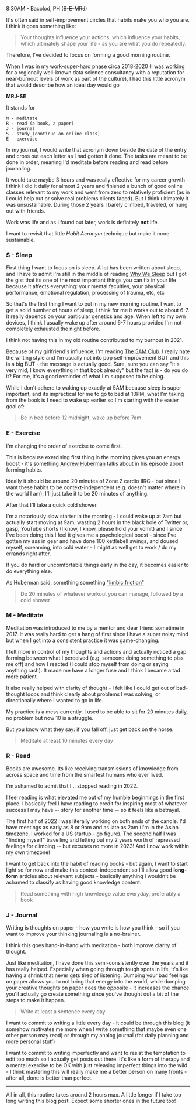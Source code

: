 8:30AM - Bacolod, PH (~~S~~-~~E~~-~~M~~~~R~~~~J~~)

It's often said in self-improvement circles that habits make you who you are. I think it goes something like:

> Your thoughts influence your actions, which influence your habits, which ultimately shape your life - as you are what you do repeatedly.

Therefore, I've decided to focus on forming a good morning routine.
<!-- excerpt-end -->
When I was in my work-super-hard phase circa 2018-2020 (I was working for a regionally well-known data science consultancy with a reputation for near-burnout levels of work as part of the culture), I had this little acronym that would describe how an ideal day would go

**MRJ-SE**

It stands for

```
M - meditate
R - read (a book, a paper)
J - journal
S - study (continue an online class)
E - exercise
```

In my journal, I would write that acronym down beside the date of the entry and cross out each letter as I had gotten it done. The tasks are meant to be done in order, meaning I'd meditate before reading and read before journaling.

It would take maybe 3 hours and was really effective for my career growth - I think I did it daily for almost 2 years and finished a bunch of good online classes relevant to my work and went from zero to relatively proficient (as in I could help out or solve real problems clients faced). But I think ultimately it was unsustainable. During those 2 years I barely climbed, traveled, or hung out with friends.

Work was life and as I found out later, work is definitely **not** life.

I want to revisit that little _Habit Acronym_ technique but make it more sustainable. 

### S - Sleep 

First thing I want to focus on is sleep. A lot has been written about sleep, and I have to admit I'm still in the middle of reading [Why We Sleep](https://www.goodreads.com/book/show/34466963-why-we-sleep) but I got the gist that its one of the most important things you can fix in your life because it affects everything: your mental faculties, your physical performance, emotional regulation, processing of trauma, etc, etc

So that's the first thing I want to put in my new morning routine. I want to get a solid number of hours of sleep, I think for me it works out to about 6-7. It really depends on your particular genetics and age. When left to my own devices, I think I usually wake up after around 6-7 hours provided I'm not completely exhausted the night before.

I think not having this in my old routine contributed to my burnout in 2021.

Because of my girlfriend's influence, I'm reading [The 5AM Club](https://www.goodreads.com/book/show/37502596-the-5-am-club). I really hate the writing style and I'm usually not into pop self-improvement BUT and this is a big BUT - the message is actually good. Sure, sure you can say "it's very mid, I know everything in that book already" but the fact is - do you do it? For me, it's a good reminder of what I'm supposed to be doing.

While I don't adhere to waking up exactly at 5AM because sleep is super important, and its impractical for me to go to bed at 10PM, what I'm taking from the book is I need to wake up earlier so I'm starting with the easier goal of:

> Be in bed before 12 midnight, wake up before 7am

### E - Exercise

I'm changing the order of exercise to come first. 

This is because exercising first thing in the morning gives you an energy boost - it's something [Andrew Huberman](https://www.youtube.com/watch?v=Wcs2PFz5q6g) talks about in his episode about forming habits.

Ideally it should be around 20 minutes of Zone 2 cardio IIRC - but since I want these habits to be context-independent (e.g. doesn't matter where in the world I am), I'll just take it to be 20 minutes of anything.

After that I'll take a quick cold shower.

I'm a notoriously slow starter in the morning - I could wake up at 7am but actually start moving at 9am, wasting 2 hours in the black hole of Twitter or, gasp, YouTube shorts (I know, I know, please hold your vomit) and I since I've been doing this I feel it gives me a psychological boost - since I've gotten my ass in gear and have done 100 kettlebell swings, and doused myself, screaming, into cold water - I might as well get to work / do my errands right after.

If you do hard or uncomfortable things early in the day, it becomes easier to do everything else.

As Huberman said, something something ["limbic friction"](https://hubermanlab.com/build-or-break-habits-using-science-based-tools/)

> Do 20 minutes of whatever workout you can manage, followed by a cold shower

### M - Meditate

Meditation was introduced to me by a mentor and dear friend sometime in 2017. It was really hard to get a hang of first since I have a super noisy mind but when I got into a consistent practice it was game-changing.

I felt more in control of my thoughts and actions and actually noticed a gap forming between what I perceived (e.g. someone doing something to piss me off) and how I reacted (I could stop myself from doing or saying anything rash). It made me have a longer fuse and I think I became a tad more patient.

It also really helped with clarity of thought - I felt like I could get out of bad-thought loops and think clearly about problems I was solving, or directionally where I wanted to go in life.

My practice is a mess currently. I used to be able to sit for 20 minutes daily, no problem but now 10 is a struggle.

But you know what they say: if you fall off, just get back on the horse.

> Meditate at least 10 minutes every day

### R - Read

Books are awesome. Its like receiving transmissions of knowledge from across space and time from the smartest humans who ever lived.

I'm ashamed to admit that I... stopped reading in 2022. 

I feel reading is what elevated me out of my humble beginnings in the first place. I basically feel I have reading to credit for inspiring most of whatever success I may have -- story for another time -- so it feels like a betrayal.

The first half of 2022 I was literally working on both ends of the candle. I'd have meetings as early as 8 or 9am and as late as 2am (I'm in the Asian timezone, I worked for a US startup - go figure). The second half I was "finding myself" travelling and letting out my 2 years worth of repressed feelings for climbing -- but excuses no more in 2023! And I now work within my own timezone! 

I want to get back into the habit of reading books -  but again, I want to start light so for now and make this context-independent so I'll allow good **long-form** articles about relevant subjects - basically anything I wouldn't be ashamed to classify as having good knowledge content.

> Read something with high knowledge value everyday, preferably a book

### J - Journal

Writing is thoughts on paper - how you write is how you think - so if you want to improve your thinking journaling is a no-brainer.

I think this goes hand-in-hand with meditation - both improve clarity of thought.

Just like meditation, I have done this semi-consistently over the years and it has really helped. Especially when going through tough spots in life, it's like having a shrink that never gets tired of listening. Dumping your bad feelings on paper allows you to not bring that energy into the world, while dumping your creative thoughts on paper does the opposite - it increases the chance you'll actually go create something since you've thought out a bit of the steps to make it happen.

> Write at least a sentence every day

I want to commit to writing a little every day - it could be through this blog (it somehow motivates me more when I write something that maybe even one other person may read) or through my analog journal (for daily planning and more personal stuff)

I want to commit to writing imperfectly and want to resist the temptation to edit too much so I actually get posts out there. It's like a form of therapy and a mental exercise to be OK with just releasing imperfect things into the wild - I think mastering this will really make me a better person on many fronts - after all, done is better than perfect.

---

All in all, this routine takes around 2 hours max. A little longer if I take too long writing this blog post. Expect some shorter ones in the future too!
